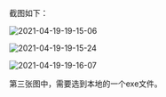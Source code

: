 截图如下：

![2021-04-19-19-15-06](https://junjie2018sz.oss-cn-shenzhen.aliyuncs.com/images/2021-04-19-19-15-06.png)

![2021-04-19-19-15-24](https://junjie2018sz.oss-cn-shenzhen.aliyuncs.com/images/2021-04-19-19-15-24.png)

![2021-04-19-19-16-07](https://junjie2018sz.oss-cn-shenzhen.aliyuncs.com/images/2021-04-19-19-16-07.png)

第三张图中，需要选到本地的一个exe文件。